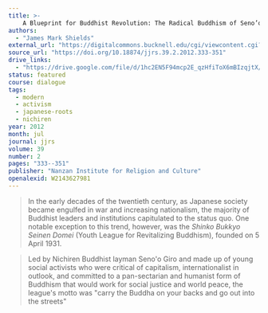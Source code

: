 ```yaml
---
title: >-
    A Blueprint for Buddhist Revolution: The Radical Buddhism of Seno’o Girō (1889–1961) and the Youth League for Revitalizing Buddhism
authors:
  - "James Mark Shields"
external_url: "https://digitalcommons.bucknell.edu/cgi/viewcontent.cgi?article=1650&context=fac_journ"
source_url: "https://doi.org/10.18874/jjrs.39.2.2012.333-351"
drive_links:
  - "https://drive.google.com/file/d/1hc2EN5F94mcp2E_qzHfiToX6mBIzqjtX/view?usp=drivesdk"
status: featured
course: dialogue
tags:
  - modern
  - activism
  - japanese-roots
  - nichiren
year: 2012
month: jul
journal: jjrs
volume: 39
number: 2
pages: "333--351"
publisher: "Nanzan Institute for Religion and Culture"
openalexid: W2143627981
---
```


> In the early decades of the twentieth century, as Japanese society became engulfed in war and increasing nationalism, the majority of Buddhist leaders and institutions capitulated to the status quo.
> One notable exception to this trend, however, was the *Shinko Bukkyo Seinen Domei* (Youth League for Revitalizing Buddhism), founded on 5 April 1931.

> Led by Nichiren Buddhist layman Seno'o Giro and made up of young social activists who were critical of capitalism, internationalist in outlook, and committed to a pan-sectarian and humanist form of  Buddhism that would work for social justice and world peace, the league's motto was "carry the Buddha on your backs and go out into the streets"

